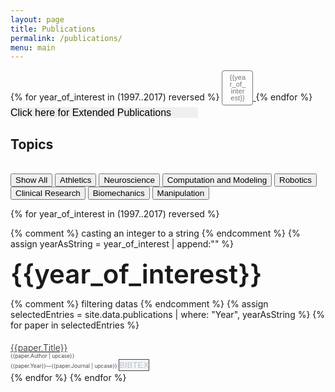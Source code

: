 ```yaml
---
layout: page
title: Publications
permalink: /publications/
menu: main
---
```


<!-- Clipboard copier -->
<script async src="https://cdnjs.cloudflare.com/ajax/libs/clipboard.js/1.7.1/clipboard.min.js"></script>

<script>
function tagNames(){
  return([
    '.athletics',
    '.neuroscience',
    '.computation_and_modeling',
    '.robotics',
    '.clinical_research',
    '.biomechanics',
    '.manipulation'
    ])
  }
function show(className) {
  affectDisplay(className, 'block')
}
function hide(className) {
  affectDisplay(className, 'none')
}
function affectDisplay(className, newValue){
  var myClasses = document.querySelectorAll(className),
      i = 0,
      l = myClasses.length;
  for (i; i < l; i++) {
      myClasses[i].style.display = newValue;
  }
}
function hideMultiple(classNames) {
  classNames.map(hide)
}
function showAll() {
  tagNames.apply(show)
}

function hideAll() {
  hideMultiple(tagNames())
}
function showOnly(className){
  hideAll()
  show(className)
}

</script>





<style>
#myBtn {
    display: none; /* Hidden by default */
    position: fixed; /* Fixed/sticky position */
    bottom: 20px; /* Place the button at the bottom of the page */
    right: 30px; /* Place the button 30px from the right */
    z-index: 99; /* Make sure it does not overlap */
    border: none; /* Remove borders */
    outline: none; /* Remove outline */
    background-color: #9b4343; /* Set a background color */
    color: white; /* Text color */
    cursor: pointer; /* Add a mouse pointer on hover */
    padding: 15px; /* Some padding */
    border-radius: 10px; /* Rounded corners */
}

#myBtn:hover {
    background-color: #555; /* Add a dark-grey background on hover */
}
.paper_authors {
  font-size: 0.6em;
  color: #494546;
  text-align: justify;
  text-justify: inter-word;
  float:'left'
}
.paper_author_container {margin-bottom:0px; padding:0px; width: 100%}
.journal_info {font-size: 0.6em; color: #494546}
.publication_card {
  padding-top: 5px;
  text-justify: inter-word;
  padding-bottom: 0px;
  margin-top: 10px;
  margin-bottom:2px
}
.article_title {font-size: 1em; font-weight: bold; font-style: normal; font-weight: 300;    text-align: justify;
    text-justify: inter-word;}
.btn {float:'right'; border: 1px solid #494546; background-color:#f4f5f7; padding-left:0; padding-right:0; color: #b9c1ce}
large_year {
  font-size: 3em;
  font-weight:600;
}
.year_button {
    box-shadow: 0 0 0 1px #767676 inset!important;
    color: #767676!important;
    margin-bottom: 0.75em;
    font-weight: 400;
    border-radius: .28571429rem;
    text-transform: none;
    font-size: 0.7rem;
    user-select: none;
    line-height: 1em;
    -webkit-tap-highlight-color: transparent;
    font-style: normal;
    transition: opacity .1s ease,background-color .1s ease,color .1s ease,box-shadow .1s ease,background .1s ease;
    text-align: center;
    text-decoration: none;
    text-shadow: none!important;
    cursor: pointer;
    display: inline-block;
    min-height: 1em;
    margin-bottom: 0.2rem;
    width:50px;
    padding-top: 0.5em;
    padding-right: 1em;
    padding-bottom: 0.5em;
    padding-left: 1em;
    outline: 0;
    border: none;
    vertical-align: baseline;
    background: transparent none!important;
}
.year_button_container:hover {
    text-decoration:none;
}
</style>


<div class="yearbuttons">
{% for year_of_interest in (1997..2017) reversed %}
  <a class="year_button_container" href="#{{year_of_interest}}">
    <button class="year_button">{{year_of_interest}}</button>
  </a>
  {% endfor %}
</div>

<a>
    <select onchange="javascript:if (this.options[this.selectedIndex].value != '') window.location.href=this.options[this.selectedIndex].value;this.options[0].selected;" style="width:300px;font-size:16px;border:none;-webkit-appearance:none; color: 'blue'" >
        <option value="">Click here for Extended Publications</option>
        <option value="../fulllengthpeerreviewedabstracts/">Full-Length Peer-Reviewed Abstracts</option>
        <option value="../peerreviewedabstracts/">Peer-Reviewed Abstracts</option>
        <option value="../abstracts/">Abstracts</option>
        <option value="../bookchpt/">Book Chapters</option>
        <option value="../invitedsymposia/">Invited Symposia</option>
        <option value="../dissertation_theses/">Dissertations & Theses</option>
    </select>
  </a>




<h2>Topics</h2>
<br>
<button onclick="showAll()">Show All</button>
<button onclick="showOnly('.athletics')">Athletics</button>
<button onclick="showOnly('.neuroscience')">Neuroscience</button>
<button onclick="showOnly('.computation_and_modeling')">Computation and Modeling</button>
<button onclick="showOnly('.robotics')">Robotics</button>
<button onclick="showOnly('.clinical_research')">Clinical Research</button>
<button onclick="showOnly('.biomechanics')">Biomechanics</button>
<button onclick="showOnly('.manipulation')">Manipulation</button>

<button onclick="topFunction()" id="myBtn" title="Go to top">Top</button>

{% for year_of_interest in (1997..2017) reversed %}

  {% comment %} casting an integer to a string {% endcomment %}
  {% assign yearAsString = year_of_interest | append:"" %}
  <div class='year_header_container'>
  <large_year id="{{year_of_interest}}">{{year_of_interest}}</large_year>
  <div>

  {% comment %} filtering datas {% endcomment %}
  {% assign selectedEntries = site.data.publications | where: "Year", yearAsString %}
  {% for paper in selectedEntries %}
             <div class="publication_card {{paper.Tags}}" >
               <a class="article_title" href="../../{{paper.Link}}" title="{{paper.Abstract}}">{{paper.Title}}</a>
             <div class="paper_author_container">
               <div class="paper_authors">{{paper.Author | upcase}}</div>
               <div class="journal_info">{{paper.Year}}—{{paper.Journal | upcase}}
                 <button class="btn" data-clipboard-text="{{paper.BibTex}}">
                   BIBTEX
                 </button>
               </div>
             </div>
             </div>
     {% endfor %}
 {% endfor %}

 <script>
 window.onload = function(){
   var clipboard = new Clipboard('.btn');
   clipboard.on('success', function(e) {
       console.log(e);
       console.log("Copied to Clipboard");
   });
   clipboard.on('error', function(e) {
       console.log(e);
   });
 }
 </script>

 <!-- end Clipboard copier -->
 <!-- scroll to top button -->

 <script>
 // When the user scrolls down 20px from the top of the document, show the button
 window.onscroll = function() {scrollFunction()};

 function scrollFunction() {
     if (document.body.scrollTop > 400 || document.documentElement.scrollTop > 20) {
         document.getElementById("myBtn").style.display = "block";
     } else {
         document.getElementById("myBtn").style.display = "none";
     }
 }

 // When the user clicks on the button, scroll to the top of the document
 function topFunction() {
     document.body.scrollTop = 0; // For Chrome, Safari and Opera
     document.documentElement.scrollTop = 0; // For IE and Firefox
 }
 </script>
 <!-- scroll to top button -->
